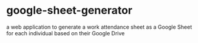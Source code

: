 # google-sheet-generator
a web application to generate a work attendance sheet as a Google Sheet for each individual based on their Google Drive
